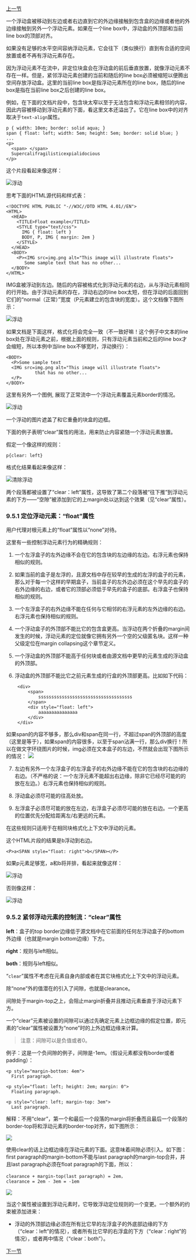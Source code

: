 
[上一节](9.4-正常流.md)

一个浮动盒被移动到左边或者右边直到它的外边缘接触到包含盒的边缘或者他的外边缘接触到另外一个浮动元素。如果在一个line box中，浮动盒的外顶部和当前line box的顶部对齐。

如果没有足够的水平空间容纳浮动元素，它会往下（类似换行）直到有合适的空间放置或者不再有浮动元素存在。

因为浮动元素不在流中，非定位块盒会在浮动盒的前后垂直放置，就像浮动元素不存在一样。但是，紧邻浮动元素创建的当前和随后的line box必须被缩短以便腾出空间存放浮动盒。这里的当前line box是指浮动元素所在的line box，随后的line box是指在当前line box之后创建的line box。

例如，在下面的文档片段中，包含块太窄以至于无法包含和浮动元素相邻的内容，因此内容被移动到浮动元素的下面，看这里文本还溢出了。它在line box中的对齐取决于`text-align`属性。

	p { width: 10em; border: solid aqua; }
	span { float: left; width: 5em; height: 5em; border: solid blue; }
	...
	<p>
	  <span> </span>
	  Supercalifragilisticexpialidocious
	</p>


这个片段看起来像这样：

![浮动](img/supercal.png)

思考下面的HTML源代码和样式表：


	<!DOCTYPE HTML PUBLIC "-//W3C//DTD HTML 4.01//EN">
	<HTML>
	  <HEAD>
	    <TITLE>Float example</TITLE>
	    <STYLE type="text/css">
	      IMG { float: left }
	      BODY, P, IMG { margin: 2em }
	    </STYLE>
	  </HEAD>
	  <BODY>
	    <P><IMG src=img.png alt="This image will illustrate floats">
	       Some sample text that has no other...
	  </BODY>
	</HTML>


IMG盒被浮动到左边。随后的内容被格式化到浮动元素的右边，从与浮动元素相同的行开始。由于浮动元素的存在，浮动右边的line box太短，但在浮动的后面回到它们的“normal（正常）”宽度（P元素建立的包含块的宽度）。这个文档像下图所示：

![浮动](img/floateg.png)

如果文档是下面这样，格式化将会完全一致（不一致好嘛！这个例子中文本的line box处在浮动元素之前，根据上面的规则，只有浮动元素当前和之后的line box才会缩短，所以本例中当line box不够宽时，浮动换行）：

	<BODY>
	  <P>Some sample text 
	  <IMG src=img.png alt="This image will illustrate floats">
	           that has no other...
	  </P>
	</BODY>


这里有另外一个图例, 展现了正常流中一个浮动元素覆盖元素border的情况。

![浮动](img/float2p.png)

一个浮动的图片遮盖了和它重叠的块盒的边框。

下面的例子表明“clear”属性的用法，用来防止内容紧随一个浮动元素放置。

假定一个像这样的规则：

	p{clear: left}

格式化结果看起来像这样：

![清除浮动](img/floatclear.png)

两个段落都被设置了“clear：left”属性，这导致了第二个段落被“往下推”到浮动元素的下方——“空隙”被添加到它的上margin处以达到这个效果（见“clear”属性）。

### 9.5.1 定位浮动元素：“float”属性

用户代理对根元素上的“float”属性以“none”对待。

这里有一些控制浮动元素行为的精确规则：

1. 一个左浮盒子的左外边缘不会在它的包含块的左边缘的左边。右浮元素也保持相似的规则。

2. 如果当前的盒子是左浮的，且源文档中存在较早的生成的左浮的盒子的元素，那么对于每一个这样的早期盒子，当前盒子的左外边必须在这个早先的盒子的右外边缘的右边，或者它的顶部必须低于早先的盒子的底部。右浮盒子也保持相似的规则。

3. 一个左浮盒子的右外边缘不能在任何与它相邻的右浮元素的左外边缘的右边。右浮元素也保持相似的规则。

4. 一个浮动盒子的外顶部不能比它的包含盒更高。当浮动在两个折叠的margin间发生的时候，浮动元素的定位就像它拥有另外一个空的父级匿名块。这样一种父级定位在margin collapsing这个章节定义。
 
5. 一个浮动盒的外顶部不能高于任何块或者由源文档中更早的元素生成的浮动盒的外顶部。

6. 浮动盒的外顶部不能比它之前元素生成的行盒的外顶部更高。比如如下代码：

		<div>
		    <span>
		        ssssssssssssssssssssssssssssssssssss
		    </span>
		    <div style="float: left">
		        aaaaaaaaaaaaaaa
		    </div>
		</div>
如果span的内容不够多，那么div和span在同一行，不超过span的外顶部的高度（这里是等于），如果span的内容很多，以至于span沾满一行，那么div换行！所以在做文字环绕图片的时候，img必须在文本盒子的左边，不然就会出现下图所示的情况：
![](img/9_5_1pic.png)

7. 左边有另外一个左浮盒子的左浮盒子的右外边缘不能在它的包含块的右边缘的右边。（不严格的说：一个左浮元素不能超出右边缘，除非它已经尽可能的的放在左边。）右浮元素也保持相似的规则。

8. 浮动盒必须尽可能的往高处放。

9. 左浮盒子必须尽可能的放在左边，右浮盒子必须尽可能的放在右边。一个更高的位置优先分配给距离左/右更远的元素。

在这些规则只适用于在相同块格式化上下文中浮动的元素。

这个HTML片段的结果是b浮动到右边。


	<P>a<SPAN style="float: right">b</SPAN></P>

如果p元素足够宽，a和b将并排，看起来就像这样：

![浮动](img/float-right.png)

否则像这样：

![浮动](img/rel5.jpg)

### 9.5.2 紧邻浮动元素的控制流：“clear”属性


**left**：盒子的top border边缘低于源文档中在它前面的任何左浮动盒子的bottom 外边缘（也就是margin bottom边缘）下方。

**right**：规则与left相似。

**both**：规则与left相似。

“`clear`”属性不考虑在元素自身内部或者在其它块格式化上下文中的浮动元素。

除“none”外的值潜在的引入了间隙，也就是clearance。

间隙处于margin-top之上，会阻止margin折叠并且推动元素垂直于浮动元素下方。

一个“clear”元素被设置的间隙可以通过先确定元素上边框边缘的假定位置，即元素的“clear”属性被设置为“none”时的上外边框边缘来计算。

>注意：间隙可以是负值或者0。

例子：这是一个负间隙的例子，间隙是-1em。（假设元素都没有border或者padding）：

	<p style="margin-bottom: 4em">
	  First paragraph.
	
	<p style="float: left; height: 2em; margin: 0">
	  Floating paragraph.
	
	<p style="clear: left; margin-top: 3em">
	  Last paragraph.


解释：不用“clear”，第一个和最后一个段落的margin将折叠而且最后一个段落的border-top将和浮动元素的border-top对齐，如下图所示：

![](img/rel6.jpg)

使用clear的话上边框边缘在浮动元素的下面。这意味着间隙必须引入。如下图：first paragraph的margin-bottom不能与last paragraph的margin-top合并，并且last paragraph必须在float paragraph的下面，所以：

	clearance + margin-top(last paragraph) = 2em，
	clearance = 2em - 3em = -1em

![](img/rel7.jpg)


当这个属性被设置到浮动元素时，它导致浮动定位规则的一个变更。一个额外的约束被添加进来：

* 浮动的外顶部边缘必须在所有比它早的左浮盒子的外底部边缘的下方（“clear：left”的情况），或者所有比它早的右浮盒的下方（“clear：right”的情况），或者两中情况（“clear：both”）。

[下一节](9.7-“display”，“position”，“float”之间的关系.md)
